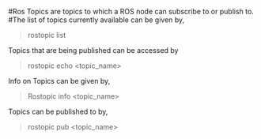 #Ros Topics are topics to which a ROS node can subscribe to or publish to.  
#The list of topics currently available can be given by,  

> rostopic list 

Topics that are being published can be accessed by  

> rostopic echo <topic_name>  

Info on Topics can be given by,  

> Rostopic info <topic_name>   

Topics can be published to by, 

> rostopic pub <topic_name>  